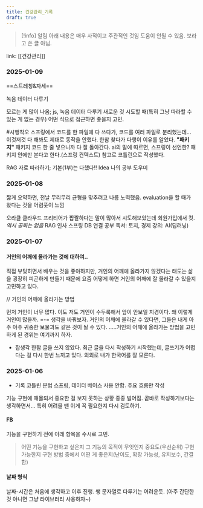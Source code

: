 ```yaml
---
title: 건강관리_기록
draft: true
---
```

> [!info] 알림
> 아래 내용은 매우 사적이고 주관적인 것임
> 도움이 안될 수 있음. 
> 보라고 쓴 글 아님. 


link: [[건강관리]]




### 2025-01-09
==스트레칭&자세==

녹음 데이터 다루기

모르는 게 많이 나옴; js, 녹음 데이터 다루기 
새로운 것 시도할 때(특히 그냥 따라할 수 있는 게 없는 경우) 어떤 식으로 접근하면 좋을지 고민.



#시행착오
스프링에서 코드를 한 파일에 다 쓰다가, 코드를 여러 파일로 분리했는데... 이것저것 다 해봐도 제대로 동작을 안했다. 
한참 찾다가 다행이 이유를 알았다. 
**"패키지"** 
패키지 코드 한 줄 넣으니까 다 잘 돌아간다. 
ai의 말에 따르면, 스프링이 선언한? 패키지 안에만 본다고 한다.(스프링 컨텍스트)
참고로 코틀린으로 작성했다. 



RAG 자료 따라하기; 기본(1부)는 다했다!!
Idea 나의 공부 도우미





### 2025-01-08
짧게 요약하면,
전날 무리무리
균형을 맞추려고 나름 노력했음. 
evaluation을 할 때가 왔다는 것을 어렴풋이 느낌

오라클 클라우드 프리티어가 짭짤하다는 말이 많아서 시도해보았는데
회원가입에서 컷. *역시 공짜는 없음*
RAG 인사
스프링 DB 연결 공부
독서: 토지, 경제
강의: AI(딥려닝)



### 2025-01-07

####     거인의 어깨에 올라가는 것에 대하여..
직접 부딪히면서 배우는 것을 좋아하지만, 거인의 어깨에 올라가지 않겠다는 태도는 삶을 굉장히 피곤하게 만들기 때문에 요즘 어떻게 하면 거인의 어깨에 잘 올라갈 수 있을지 고민하고 있다. 

// 거인의 어깨에 올라가는 방법

먼저 거인이 너무 많다. 
이도 저도 거인이 수두룩해서 앞이 안보일 지경이다.
왜 이렇게 거인이 많을까.
=-= 생각을 바꿔보자. 
거인의 어깨에 올라갈 수 있다면, 그들은 내게 아주 아주 귀중한 보물과도 같은 것이 될 수 있다. 
.....거인의 어깨에 올라가는 방법을 고민하게 된 경위는 여기까지 하자. 


- 잡생각
한참 글을 쓰지 않았다. 최근 글을 다시 작성하기 시작했는데, 글쓰기가 어렵다는 걸 다시 한번 느끼고 있다. 의외로 내가 한국어를 잘 모른다. 





### 2025-01-06
- 기록
코틀린 문법
스프링, 데이터 베이스 사용 안함. 주요 흐름만 작성

기능 구현에 매몰되서 중요한 걸 보지 못하는 상황 종종 벌어짐. 
곧바로 작성하기보다는 생각하면서...
특히 어려울 땐 이게 꼭 필요한지 다시 검토하기. 

#### FB
기능을 구현하기 전에 아래 항목을 수시로 고민. 
> 어떤 기능을 구현하고 싶은지
> 그 기능의 목적이 무엇인지
> 중요도(우선순위)
> 구현 가능한지
> 구현 방법 중에서 어떤 게 좋은지(난이도, 확장 가능성, 유지보수, 간결함)

#### 날짜 형식
날짜-시간은 처음에 생각하고 이후 진행.
쌩 문자열로 다루기는 어려운듯.
(아주 간단한 것 아니면 그냥 라이브러리 사용하자~)